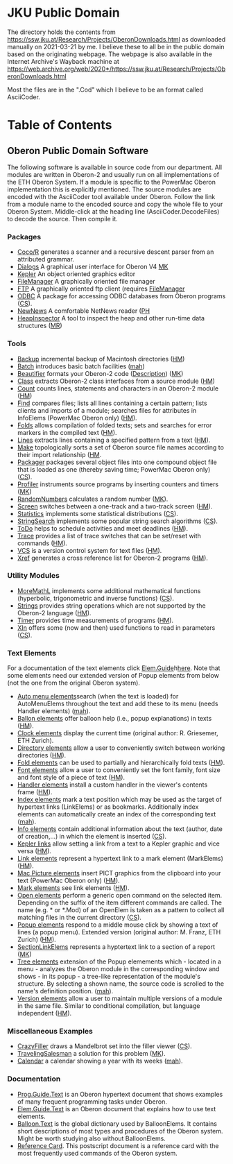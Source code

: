 JKU Public Domain
=================

The directory holds the contents from 
https://ssw.jku.at/Research/Projects/OberonDownloads.html
as downloaded manually on 2021-03-21 by me. I believe
these to all be in the public domain based on the 
originating webpage. The webpage is also available
in the Internet Archive's Wayback machine at
https://web.archive.org/web/2020*/https://ssw.jku.at/Research/Projects/OberonDownloads.html

Most the files are in the ".Cod" which I believe to be
an format called AsciiCoder. 

Table of Contents
=================

Oberon Public Domain Software
-----------------------------

The following software is available in source code from our department. All modules are written in Oberon-2 and usually run on all implementations of the ETH Oberon System. If a module is specific to the PowerMac Oberon implementation this is explicitly mentioned. The source modules are encoded with the AsciiCoder tool available under Oberon. Follow the link from a module name to the encoded source and copy the whole file to your Oberon System. Middle-click at the heading line (AsciiCoder.DecodeFiles) to decode the source. Then compile it.

### Packages

+ [Coco/R](Coco.Cod) generates a scanner and a recursive descent parser from an attributed grammar.
+ [Dialogs](DFiles) A graphical user interface for Oberon V4 [MK](mailto:knasmueller@ssw.uni-linz.ac.at)
+ [Kepler](Kepler.Cod) An object oriented graphics editor
+ [FileManager](FileManager.Cod) A graphically oriented file manager
+ [FTP](FTP.Cod) A graphically oriented ftp client (requires [FileManager](FileManager.Cod)
+ [ODBC](ODBC.Cod) A package for accessing ODBC databases from Oberon programs ([CS](mailto:steindl@ssw.uni-linz.ac.at)).
+ [NewNews](NetNews.Cod) A comfortable NetNews reader ([PH](mailto:k3085e0@c210.edvz.uni-linz.ac.at)
+ [HeapInspector](HeapInspector.Cod) A tool to inspect the heap and other run-time data structures ([MR](mailto:k3073e6@c210.edvz.uni-linz.ac.at))

### Tools

+ [Backup](Backup.Cod) incremental backup of Macintosh directories ([HM](mailto:moessenboeck@ssw.uni-linz.ac.at))
+ [Batch](Batch.Cod) introduces basic batch facilities ([mah](mailto:hof@ssw.uni-linz.ac.at))
+ [Beautifier](Beautifier.Cod) formats your Oberon-2 code ([Description](http://sport1.uibk.ac.at/tanis/beautifier.html)) ([MK](mailto:knasmueller@ssw.uni-linz.ac.at))
+ [Class](Class.Cod) extracts Oberon-2 class interfaces from a source module ([HM](mailto:moessenboeck@ssw.uni-linz.ac.at))
+ [Count](Count.Cod) counts lines, statements and characters in an Oberon-2 module ([HM](mailto:moessenboeck@ssw.uni-linz.ac.at))
+ [Find](Find.Cod) compares files; lists all lines containing a certain pattern; lists clients and imports of a module; searches files for attributes in InfoElems (PowerMac Oberon only) ([HM](mailto:moessenboeck@ssw.uni-linz.ac.at)).
+ [Folds](Folds.Cod) allows compilation of folded texts; sets and searches for error markers in the compiled text ([HM](mailto:moessenboeck@ssw.uni-linz.ac.at)).
+ [Lines](Lines.Cod) extracts lines containing a specified pattern from a text ([HM](mailto:moessenboeck@ssw.uni-linz.ac.at)).
+ [Make](Make.Cod) topologically sorts a set of Oberon source file names according to their import relationship ([HM](mailto:moessenboeck@ssw.uni-linz.ac.at).
+ [Packager](Packager.Cod) packages several object files into one compound object file that is loaded as one (thereby saving time; PowerMac Oberon only) ([CS](mailto:steindl@ssw.uni-linz.ac.at)).
+ [Profiler](Profiler.Cod) instruments source programs by inserting counters and timers ([MK](mailto:knasmueller@ssw.uni-linz.ac.at))
+ [RandomNumbers](RandomNumbers.Cod) calculates a random number ([MK](mailto:knasmueller@ssw.uni-linz.ac.at)).
+ [Screen](Screen.Cod) switches between a one-track and a two-track screen ([HM](mailto:moessenboeck@ssw.uni-linz.ac.at)).
+ [Statistics](Statistics.Cod) implements some statistical distributions ([CS](mailto:steindl@ssw.uni-linz.ac.at)).
+ [StringSearch](StringSearch.Cod) implements some popular string search algorithms ([CS](mailto:steindl@ssw.uni-linz.ac.at)).
+ [ToDo](ToDo.Cod) helps to schedule activities and meet deadlines ([HM](mailto:moessenboeck@ssw.uni-linz.ac.at)).
+ [Trace](Trace.Cod) provides a list of trace switches that can be set/reset with commands ([HM](mailto:moessenboeck@ssw.uni-linz.ac.at)).
+ [VCS](VCS.Cod) is a version control system for text files ([HM](mailto:moessenboeck@ssw.uni-linz.ac.at)).
+ [Xref](Xref.Cod) generates a cross reference list for Oberon-2 programs ([HM](mailto:moessenboeck@ssw.uni-linz.ac.at)).

### Utility Modules

+ [MoreMathL](MoreMathL.Cod) implements some additional mathematical functions (hyperbolic, trigonometric and inverse functions) ([CS](mailto:steindl@ssw.uni-linz.ac.at)).
+ [Strings](Strings.Cod) provides string operations which are not supported by the Oberon-2 language ([HM](mailto:moessenboeck@ssw.uni-linz.ac.at)).
+ [Timer](Timer.Cod) provides time measurements of programs ([HM](mailto:moessenboeck@ssw.uni-linz.ac.at)).
+ [XIn](XIn.Cod) offers some (now and then) used functions to read in parameters ([CS](mailto:steindl@ssw.uni-linz.ac.at)).

### Text Elements

For a documentation of the text elements click [Elem.Guide](Elem.Guide.Cod)h[here](Elem.Guide.Cod). Note that some elements need our extended version of Popup elements from below (not the one from the original Oberon system).

+ [Auto menu elements](AutoMenuElems.Cod)search (when the text is loaded) for AutoMenuElems throughout the text and add these to its menu (needs Handler elements) ([mah](mailto:hof@ssw.uni-linz.ac.at)).
+ [Ballon elements](BalloonElems.Cod) offer balloon help (i.e., popup explanations) in texts ([HM](mailto:moessenboeck@ssw.uni-linz.ac.at)).
+ [Clock elements](ClockElems.Cod) display the current time (original author: R. Griesemer, ETH Zurich).
+ [Directory elements](DirElems.Cod) allow a user to conveniently switch between working directories ([HM](mailto:moessenboeck@ssw.uni-linz.ac.at)).
+ [Fold elements](FoldElems.Cod) can be used to partially and hierarchically fold texts ([HM](mailto:moessenboeck@ssw.uni-linz.ac.at)).
+ [Font elements](FontElems.Cod) allow a user to conveniently set the font family, font size and font style of a piece of text ([HM](mailto:moessenboeck@ssw.uni-linz.ac.at)).
+ [Handler elements](HandlerElems.Cod) install a custom handler in the viewer's contents frame ([HM](mailto:moessenboeck@ssw.uni-linz.ac.at)).
+ [Index elements](IndexElems.Cod) mark a text position which may be used as the target of hypertext links (LinkElems) or as bookmarks. Additionally index elements can automatically create an index of the corresponding text ([mah](mailto:hof@ssw.uni-linz.ac.at)).
+ [Info elements](InfoElems.Cod) contain additional information about the text (author, date of creation,...) in which the element is inserted ([CS](mailto:steindl@ssw.uni-linz.ac.at)).
+ [Kepler links](KeplerLinks.Cod) allow setting a link from a text to a Kepler graphic and vice versa ([HM](mailto:moessenboeck@ssw.uni-linz.ac.at)).
+ [Link elements](LinkElems.Cod) represent a hypertext link to a mark element (MarkElems) ([HM](mailto:moessenboeck@ssw.uni-linz.ac.at)).
+ [Mac Picture elements](MacPicElems.Cod) insert PICT graphics from the clipboard into your text (PowerMac Oberon only) ([HM](mailto:moessenboeck@ssw.uni-linz.ac.at)).
+ [Mark elements](MarkElems.Cod) see link elements ([HM](mailto:moessenboeck@ssw.uni-linz.ac.at)).
+ [Open elements](OpenElems.Cod) perform a generic open command on the selected item. Depending on the suffix of the item different commands are called. The name (e.g. * or *.Mod) of an OpenElem is taken as a pattern to collect all matching files in the current directory ([CS](mailto:steindl@ssw.uni-linz.ac.at)).
+ [Popup elements](PopupElems.Cod) respond to a middle mouse click by showing a text of lines (a popup menu). Extended version (original author: M. Franz, ETH Zurich) ([HM](mailto:moessenboeck@ssw.uni-linz.ac.at)).
+ [SectionLinkElems](SectionLinkElems.Cod) represents a hyptertext link to a section of a report ([MK](mailto:knasmueller@ssw.uni-linz.ac.at))
+ [Tree elements](TreeElems.Cod) extension of the Popup elemements which - located in a menu - analyzes the Oberon module in the corresponding window and shows - in its popup - a tree-like representation of the module's structure. By selecting a shown name, the source code is scrolled to the name's definition position. ([mah](mailto:hof@ssw.uni-linz.ac.at)).
+ [Version elements](VersionElems.Cod) allow a user to maintain multiple versions of a module in the same file. Similar to conditional compilation, but language independent ([HM](mailto:moessenboeck@ssw.uni-linz.ac.at)).

### Miscellaneous Examples

+ [CrazyFiller](CrazyFiller.Cod) draws a Mandelbrot set into the filler viewer ([CS](mailto:steindl@ssw.uni-linz.ac.at)).
+ [TravelingSalesman](TravelingSalesman.Cod) a solution for this problem ([MK]("mailto:knasmueller@ssw.uni-linz.ac.at)).
+ [Calendar](Calendar.Cod) a calendar showing a year with its weeks ([mah](mailto:hof@ssw.uni-linz.ac.at)).

### Documentation

+ [Prog.Guide.Text](Prog.Guide.Cod) is an Oberon hypertext document that shows examples of many frequent programming tasks under Oberon.
+ [Elem.Guide.Text](Elem.Guide.Cod) is an Oberon document that explains how to use text elements.
+ [Balloon.Text](Balloon.Cod) is the global dictionary used by BalloonElems. It contains short descriptions of most types and procedures of the Oberon system. Might be worth studying also without BalloonElems.
+ [Reference Card](Reference.ps). This postscript document is a reference card with the most frequently used commands of the Oberon system.



